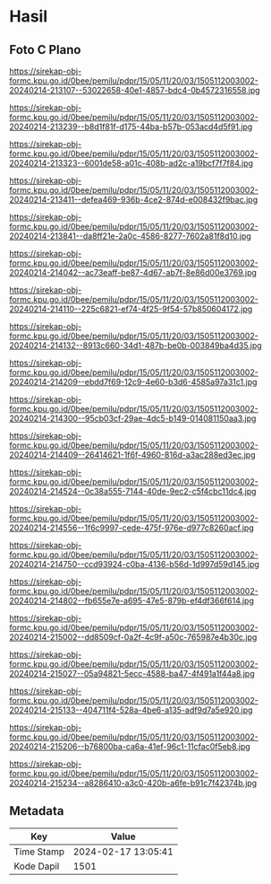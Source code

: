 # Hasil

## Foto C Plano

https://sirekap-obj-formc.kpu.go.id/0bee/pemilu/pdpr/15/05/11/20/03/1505112003002-20240214-213107--53022658-40e1-4857-bdc4-0b4572316558.jpg

https://sirekap-obj-formc.kpu.go.id/0bee/pemilu/pdpr/15/05/11/20/03/1505112003002-20240214-213239--b8d1f81f-d175-44ba-b57b-053acd4d5f91.jpg

https://sirekap-obj-formc.kpu.go.id/0bee/pemilu/pdpr/15/05/11/20/03/1505112003002-20240214-213323--6001de58-a01c-408b-ad2c-a19bcf7f7f84.jpg

https://sirekap-obj-formc.kpu.go.id/0bee/pemilu/pdpr/15/05/11/20/03/1505112003002-20240214-213411--defea469-936b-4ce2-874d-e008432f9bac.jpg

https://sirekap-obj-formc.kpu.go.id/0bee/pemilu/pdpr/15/05/11/20/03/1505112003002-20240214-213841--da8ff21e-2a0c-4586-8277-7602a81f8d10.jpg

https://sirekap-obj-formc.kpu.go.id/0bee/pemilu/pdpr/15/05/11/20/03/1505112003002-20240214-214042--ac73eaff-be87-4d67-ab7f-8e86d00e3769.jpg

https://sirekap-obj-formc.kpu.go.id/0bee/pemilu/pdpr/15/05/11/20/03/1505112003002-20240214-214110--225c6821-ef74-4f25-9f54-57b850604172.jpg

https://sirekap-obj-formc.kpu.go.id/0bee/pemilu/pdpr/15/05/11/20/03/1505112003002-20240214-214132--8913c660-34d1-487b-be0b-003849ba4d35.jpg

https://sirekap-obj-formc.kpu.go.id/0bee/pemilu/pdpr/15/05/11/20/03/1505112003002-20240214-214209--ebdd7f69-12c9-4e60-b3d6-4585a97a31c1.jpg

https://sirekap-obj-formc.kpu.go.id/0bee/pemilu/pdpr/15/05/11/20/03/1505112003002-20240214-214300--95cb03cf-29ae-4dc5-b149-014081150aa3.jpg

https://sirekap-obj-formc.kpu.go.id/0bee/pemilu/pdpr/15/05/11/20/03/1505112003002-20240214-214409--26414621-1f6f-4960-816d-a3ac288ed3ec.jpg

https://sirekap-obj-formc.kpu.go.id/0bee/pemilu/pdpr/15/05/11/20/03/1505112003002-20240214-214524--0c38a555-7144-40de-9ec2-c5f4cbc11dc4.jpg

https://sirekap-obj-formc.kpu.go.id/0bee/pemilu/pdpr/15/05/11/20/03/1505112003002-20240214-214556--1f6c9997-cede-475f-976e-d977c8260acf.jpg

https://sirekap-obj-formc.kpu.go.id/0bee/pemilu/pdpr/15/05/11/20/03/1505112003002-20240214-214750--ccd93924-c0ba-4136-b56d-1d997d59d145.jpg

https://sirekap-obj-formc.kpu.go.id/0bee/pemilu/pdpr/15/05/11/20/03/1505112003002-20240214-214802--fb655e7e-a695-47e5-879b-ef4df366f614.jpg

https://sirekap-obj-formc.kpu.go.id/0bee/pemilu/pdpr/15/05/11/20/03/1505112003002-20240214-215002--dd8509cf-0a2f-4c9f-a50c-765987e4b30c.jpg

https://sirekap-obj-formc.kpu.go.id/0bee/pemilu/pdpr/15/05/11/20/03/1505112003002-20240214-215027--05a94821-5ecc-4588-ba47-4f491a1f44a8.jpg

https://sirekap-obj-formc.kpu.go.id/0bee/pemilu/pdpr/15/05/11/20/03/1505112003002-20240214-215133--404711f4-528a-4be6-a135-adf9d7a5e920.jpg

https://sirekap-obj-formc.kpu.go.id/0bee/pemilu/pdpr/15/05/11/20/03/1505112003002-20240214-215206--b76800ba-ca6a-41ef-96c1-11cfac0f5eb8.jpg

https://sirekap-obj-formc.kpu.go.id/0bee/pemilu/pdpr/15/05/11/20/03/1505112003002-20240214-215234--a8286410-a3c0-420b-a6fe-b91c7f42374b.jpg


## Metadata

| Key        | Value               |
| ---------- | ------------------- |
| Time Stamp | 2024-02-17 13:05:41 |
| Kode Dapil | 1501                |



